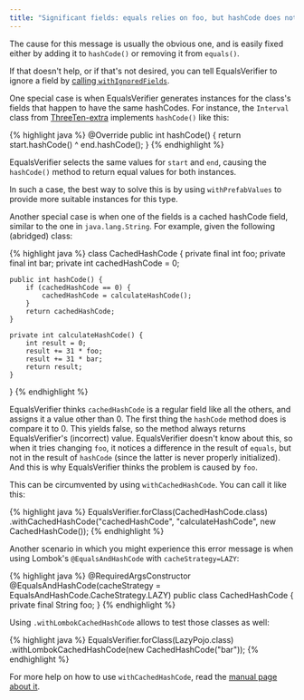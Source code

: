 ```yaml
---
title: "Significant fields: equals relies on foo, but hashCode does not"
---
```

The cause for this message is usually the obvious one, and is easily fixed either by adding it to `hashCode()` or removing it from `equals()`.

If that doesn't help, or if that's not desired, you can tell EqualsVerifier to ignore a field by [calling `withIgnoredFields`](/equalsverifier/manual/ignoring-fields).

One special case is when EqualsVerifier generates instances for the class's fields that happen to have the same hashCodes. For instance, the `Interval` class from [ThreeTen-extra](https://www.threeten.org/threeten-extra/apidocs/org.threeten.extra/org/threeten/extra/Interval.html) implements `hashCode()` like this: 

{% highlight java %}
@Override
public int hashCode() {
    return start.hashCode() ^ end.hashCode();
}
{% endhighlight %}

EqualsVerifier selects the same values for `start` and `end`, causing the `hashCode()` method to return equal values for both instances.

In such a case, the best way to solve this is by using `withPrefabValues` to provide more suitable instances for this type.

Another special case is when one of the fields is a cached hashCode field, similar to the one in `java.lang.String`. For example, given the following (abridged) class:

{% highlight java %}
class CachedHashCode {
    private final int foo;
    private final int bar;
    private int cachedHashCode = 0;

    public int hashCode() {
        if (cachedHashCode == 0) {
            cachedHashCode = calculateHashCode();
        }
        return cachedHashCode;
    }

    private int calculateHashCode() {
        int result = 0;
        result += 31 * foo;
        result += 31 * bar;
        return result;
    }
}
{% endhighlight %}

EqualsVerifier thinks `cachedHashCode` is a regular field like all the others, and assigns it a value other than 0. The first thing the `hashCode` method does is compare it to 0. This yields false, so the method always returns EqualsVerifier's (incorrect) value. EqualsVerifier doesn't know about this, so when it tries changing `foo`, it notices a difference in the result of `equals`, but not in the result of `hashCode` (since the latter is never properly initialized). And this is why EqualsVerifier thinks the problem is caused by `foo`.

This can be circumvented by using `withCachedHashCode`. You can call it like this:

{% highlight java %}
EqualsVerifier.forClass(CachedHashCode.class)
    .withCachedHashCode("cachedHashCode", "calculateHashCode", new CachedHashCode());
{% endhighlight %}

Another scenario in which you might experience this error message is when using Lombok's `@EqualsAndHashCode` with `cacheStrategy=LAZY`: 

{% highlight java %}
@RequiredArgsConstructor
@EqualsAndHashCode(cacheStrategy = EqualsAndHashCode.CacheStrategy.LAZY)
public class CachedHashCode {
  private final String foo;
}
{% endhighlight %}

Using `.withLombokCachedHashCode` allows to test those classes as well: 

{% highlight java %}
EqualsVerifier.forClass(LazyPojo.class)
    .withLombokCachedHashCode(new CachedHashCode("bar"));
{% endhighlight %}

For more help on how to use `withCachedHashCode`, read the [manual page about it](/equalsverifier/manual/caching-hashcodes).
